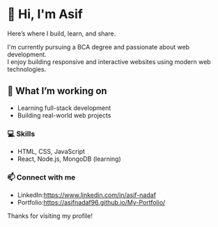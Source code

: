 # 👋 Hi, I'm Asif
Here’s where I build, learn, and share.

I'm currently pursuing a BCA degree and passionate about web development.  
I enjoy building responsive and interactive websites using modern web technologies.

## 🚀 What I’m working on
- Learning full-stack development
- Building real-world web projects

### 💻 Skills
- HTML, CSS, JavaScript
- React, Node.js, MongoDB (learning)

### 📫 Connect with me
- LinkedIn:https://www.linkedin.com/in/asif-nadaf
- Portfolio:https://asifnadaf96.github.io/My-Portfolio/

Thanks for visiting my profile!
